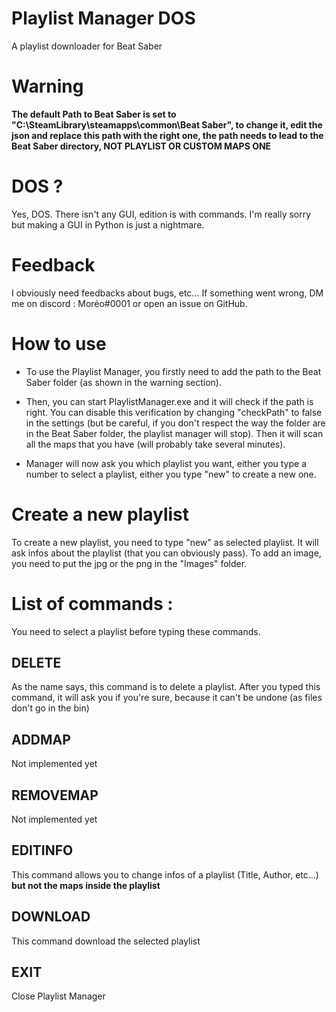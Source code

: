 # Playlist Manager DOS
A playlist downloader for Beat Saber

# Warning
**The default Path to Beat Saber is set to "C:\\SteamLibrary\\steamapps\\common\\Beat Saber", to change it, edit the json and replace this path with the right one, the path needs to lead to the Beat Saber directory, NOT PLAYLIST OR CUSTOM MAPS ONE**

# DOS ?
Yes, DOS. There isn't any GUI, edition is with commands. I'm really sorry but making a GUI in Python is just a nightmare.

# Feedback
I obviously need feedbacks about bugs, etc... If something went wrong, DM me on discord : Moréo#0001 or open an issue on GitHub.

# How to use
- To use the Playlist Manager, you firstly need to add the path to the Beat Saber folder (as shown in the warning section).

- Then, you can start PlaylistManager.exe and it will check if the path is right. You can disable this verification by changing "checkPath" to false in the settings (but be careful, if you don't respect the way the folder are in the Beat Saber folder, the playlist manager will stop). Then it will scan all the maps that you have (will probably take several minutes).

- Manager will now ask you which playlist you want, either you type a number to select a playlist, either you type "new" to create a new one.

# Create a new playlist
To create a new playlist, you need to type "new" as selected playlist. It will ask infos about the playlist (that you can obviously pass). To add an image, you need to put the jpg or the png in the "Images" folder.

# List of commands :
You need to select a playlist before typing these commands.
## DELETE
  As the name says, this command is to delete a playlist. After you typed this command, it will ask you if you're sure, because it can't be undone (as files don't go in the bin)

## ADDMAP
Not implemented yet 

## REMOVEMAP
Not implemented yet 

## EDITINFO
This command allows you to change infos of a playlist (Title, Author, etc...) **but not the maps inside the playlist**

## DOWNLOAD
This command download the selected playlist

## EXIT
Close Playlist Manager
